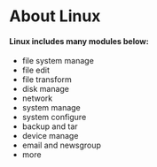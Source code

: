 # About Linux

#### Linux includes many modules below:

- file system manage
- file edit
- file transform 
- disk manage
- network
- system manage
- system configure
- backup and tar
- device manage
- email and newsgroup
- more
